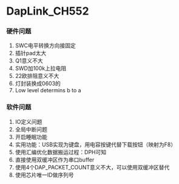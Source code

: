 # DapLink_CH552

### 硬件问题

1. SWC电平转换方向接固定
2. 插针pad太大
3. Q1意义不大
4. SWD加100k上拉电阻
5. 22欧排阻意义不大
6. 灯封装换成0603的
7. Low level determins b to a 

### 软件问题

1. IO定义问题
2. 全局中断问题
4. 开启睡眠功能
5. 实用功能：USB实现为键盘，用电容按键代替下载按钮（映射为F8）
6. 使用汇编优化数据搬运过程：DPH可知
6. 直接使用双缓冲区作为串口buffer
7. 使用4个DAP_PACKET_COUNT意义不大，可以使用双缓冲区替代
8. 使用芯片唯一ID做序列号

